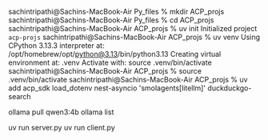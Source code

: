sachintripathi@Sachins-MacBook-Air Py_files % mkdir ACP_projs   
sachintripathi@Sachins-MacBook-Air Py_files % cd ACP_projs
sachintripathi@Sachins-MacBook-Air ACP_projs % uv init
Initialized project `acp-projs`
sachintripathi@Sachins-MacBook-Air ACP_projs % uv venv
Using CPython 3.13.3 interpreter at: /opt/homebrew/opt/python@3.13/bin/python3.13
Creating virtual environment at: .venv
Activate with: source .venv/bin/activate
sachintripathi@Sachins-MacBook-Air ACP_projs % source .venv/bin/activate
sachintripathi@Sachins-MacBook-Air ACP_projs % uv add acp_sdk load_dotenv nest-asyncio 'smolagents[litellm]' duckduckgo-search 


ollama pull qwen3:4b
ollama list

uv run server.py
uv run client.py

